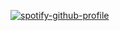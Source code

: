 [![spotify-github-profile](https://spotify-github-profile.vercel.app/api/view?uid=phipsmeister95&cover_image=true&theme=default)](https://github.com/philem298/spotify-github-profile)
